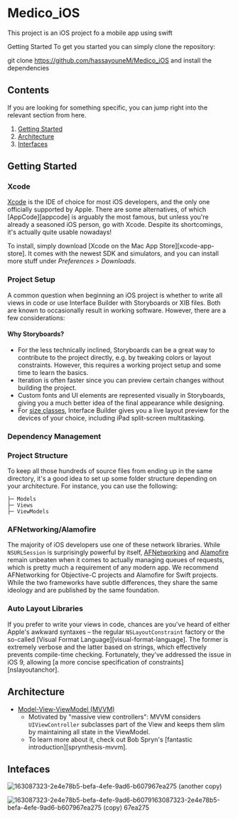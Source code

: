 # Medico_iOS

This project is an iOS project fo a mobile app using swift

Getting Started
To get you started you can simply clone the repository:

git clone https://github.com/hassayouneM/Medico_iOS
and install the dependencies

## Contents

If you are looking for something specific, you can jump right into the relevant section from here.

1. [Getting Started](#getting-started)
2. [Architecture](#architecture)
3. [Interfaces](#intefaces) 


## Getting Started

### Xcode

[Xcode][xcode] is the IDE of choice for most iOS developers, and the only one officially supported by Apple. There are some alternatives, of which [AppCode][appcode] is arguably the most famous, but unless you're already a seasoned iOS person, go with Xcode. Despite its shortcomings, it's actually quite usable nowadays!

To install, simply download [Xcode on the Mac App Store][xcode-app-store]. It comes with the newest SDK and simulators, and you can install more stuff under _Preferences > Downloads_.

[xcode]: https://developer.apple.com/xcode/

### Project Setup

A common question when beginning an iOS project is whether to write all views in code or use Interface Builder with Storyboards or XIB files. Both are known to occasionally result in working software. However, there are a few considerations:


#### Why Storyboards?
* For the less technically inclined, Storyboards can be a great way to contribute to the project directly, e.g. by tweaking colors or layout constraints. However, this requires a working project setup and some time to learn the basics.
* Iteration is often faster since you can preview certain changes without building the project.
* Custom fonts and UI elements are represented visually in Storyboards, giving you a much better idea of the final appearance while designing.
* For [size classes][size-classes], Interface Builder gives you a live layout preview for the devices of your choice, including iPad split-screen multitasking.

[size-classes]: http://futurice.com/blog/adaptive-views-in-ios-8

### Dependency Management


### Project Structure

To keep all those hundreds of source files from ending up in the same directory, it's a good idea to set up some folder structure depending on your architecture. For instance, you can use the following:

    ├─ Models
    ├─ Views
    ├─ ViewModels


### AFNetworking/Alamofire

The majority of iOS developers use one of these network libraries. While `NSURLSession` is surprisingly powerful by itself, [AFNetworking][afnetworking-github] and [Alamofire][alamofire-github] remain unbeaten when it comes to actually managing queues of requests, which is pretty much a requirement of any modern app. We recommend AFNetworking for Objective-C projects and Alamofire for Swift projects. While the two frameworks have subtle differences, they share the same ideology and are published by the same foundation.

[afnetworking-github]: https://github.com/AFNetworking/AFNetworking
[alamofire-github]: https://github.com/Alamofire/Alamofire

### Auto Layout Libraries
If you prefer to write your views in code, chances are you've heard of either Apple's awkward syntaxes – the regular `NSLayoutConstraint` factory or the so-called [Visual Format Language][visual-format-language]. The former is extremely verbose and the latter based on strings, which effectively prevents compile-time checking. Fortunately, they've addressed the issue in iOS 9, allowing [a more concise specification of constraints][nslayoutanchor].


## Architecture

* [Model-View-ViewModel (MVVM)][mvvm]
    * Motivated by "massive view controllers": MVVM considers `UIViewController` subclasses part of the View and keeps them slim by maintaining all state in the ViewModel.
    * To learn more about it, check out Bob Spryn's [fantastic introduction][sprynthesis-mvvm].


[mvvm]: https://www.objc.io/issues/13-architecture/mvvm/

## Intefaces

![163087323-2e4e78b5-befa-4efe-9ad6-b607967ea275 (another copy)](https://user-images.githubusercontent.com/86298263/183288871-83173102-85ed-401c-8423-3a869ef3febe.png)


![163087323-2e4e78b5-befa-4efe-9ad6-b6079![163087323-2e4e78b5-befa-4efe-9ad6-b607967ea275 (copy)](https://user-images.githubusercontent.com/86298263/183288879-ad64734f-ba65-4146-9fd6-cb5d534409b5.png)
67ea275](https://user-images.githubusercontent.com/86298263/183288874-84c2efc1-7f42-47f4-8162-d3aafc1da88b.png)



    
